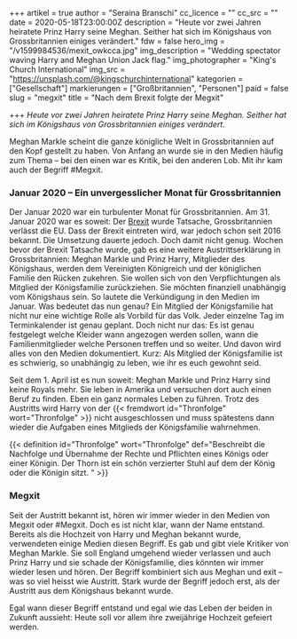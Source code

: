 +++
artikel = true
author = "Seraina Branschi"
cc_licence = ""
cc_src = ""
date = 2020-05-18T23:00:00Z
description = "Heute vor zwei Jahren heiratete Prinz Harry seine Meghan. Seither hat sich im Königshaus von Grossbritannien einiges verändert."
fdw = false
hero_img = "/v1599984536/mexit_owkcca.jpg"
img_description = "Wedding spectator waving Harry and Meghan Union Jack flag."
img_photographer = "King's Church International"
img_src = "https://unsplash.com/@kingschurchinternational"
kategorien = ["Gesellschaft"]
markierungen = ["Großbritannien", "Personen"]
paid = false
slug = "megxit"
title = "Nach dem Brexit folgte der Megxit"

+++
_Heute vor zwei Jahren heiratete Prinz Harry seine Meghan. Seither hat sich im Königshaus von Grossbritannien einiges verändert._

Meghan Markle scheint die ganze königliche Welt in Grossbritannien auf den Kopf gestellt zu haben. Von Anfang an wurde sie in den Medien häufig zum Thema – bei den einen war es Kritik, bei den anderen Lob. Mit ihr kam auch der Begriff #Megxit.

### Januar 2020 – Ein unvergesslicher Monat für Grossbritannien

Der Januar 2020 war ein turbulenter Monat für Grossbritannien. Am 31. Januar 2020 war es soweit: Der [Brexit](https://www.chinderzytig.ch/brexitisreal "Brexit") wurde Tatsache, Grossbritannien verlässt die EU. Dass der Brexit eintreten wird, war jedoch schon seit 2016 bekannt. Die Umsetzung dauerte jedoch. Doch damit nicht genug. Wochen bevor der Brexit Tatsache wurde, gab es eine weitere Austrittserklärung in Grossbritannien: Meghan Markle und Prinz Harry, Mitglieder des Königshaus, werden dem Vereinigten Königreich und der königlichen Familie den Rücken zukehren. Sie wollen sich von den Verpflichtungen als Mitglied der Königsfamilie zurückziehen. Sie möchten finanziell unabhängig vom Königshaus sein. So lautete die Verkündigung in den Medien im Januar. Was bedeutet das nun genau? Ein Mitglied der Königsfamilie hat nicht nur eine wichtige Rolle als Vorbild für das Volk. Jeder einzelne Tag im Terminkalender ist genau geplant. Doch nicht nur das: Es ist genau festgelegt welche Kleider wann angezogen werden sollen, wann die Familienmitglieder welche Personen treffen und so weiter. Und davon wird alles von den Medien dokumentiert. Kurz: Als Mitglied der Königsfamilie ist es schwierig, so unabhängig zu leben, wie ihr es euch gewohnt seid.

Seit dem 1. April ist es nun soweit: Meghan Markle und Prinz Harry sind keine Royals mehr. Sie leben in Amerika und versuchen dort auch einen Beruf zu finden. Eben ein ganz normales Leben zu führen. Trotz des Austritts wird Harry von der {{< fremdwort id="Thronfolge" wort="Thronfolge" >}} nicht ausgeschlossen und muss spätestens dann wieder die Aufgaben eines Mitglieds der Königsfamilie wahrnehmen.

{{< definition id="Thronfolge" wort="Thronfolge" def="Beschreibt die Nachfolge und Übernahme der Rechte und Pflichten eines Königs oder einer Königin. Der Thorn ist ein schön verzierter Stuhl auf dem der König oder die Königin sitzt. " >}}

### Megxit​

Seit der Austritt bekannt ist, hören wir immer wieder in den Medien von Megxit oder #Megxit. Doch es ist nicht klar, wann der Name entstand. Bereits als die Hochzeit von Harry und Meghan bekannt wurde, verwendeten einige Medien diesen Begriff. Es gab und gibt viele Kritiker von Meghan Markle. Sie soll England umgehend wieder verlassen und auch Prinz Harry und sie schade der Königsfamilie, dies könnten wir immer wieder lesen und hören. Der Begriff kombiniert sich aus Meghan und exit – was so viel heisst wie Austritt. Stark wurde der Begriff jedoch erst, als der Austritt aus dem Königshaus bekannt wurde.

Egal wann dieser Begriff entstand und egal wie das Leben der beiden in Zukunft aussieht: Heute soll vor allem ihre zweijährige Hochzeit gefeiert werden.